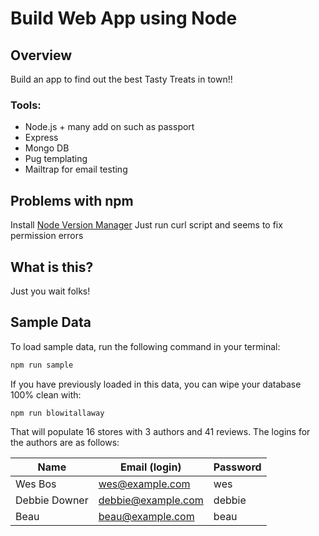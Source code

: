 # Build Web App using Node

## Overview
Build an app to find out the best Tasty Treats in town!!  

### Tools:
* Node.js  + many add on such as passport
* Express  
* Mongo DB  
* Pug templating
* Mailtrap for email testing

## Problems with npm
Install [Node Version Manager](https://github.com/creationix/nvm/blob/master/README.md#install-script)
Just run curl script and seems to fix permission errors
 
## What is this?

Just you wait folks!

## Sample Data

To load sample data, run the following command in your terminal:

```bash
npm run sample
```

If you have previously loaded in this data, you can wipe your database 100% clean with:

```bash
npm run blowitallaway
```

That will populate 16 stores with 3 authors and 41 reviews. The logins for the authors are as follows:

|Name|Email (login)|Password|
|---|---|---|
|Wes Bos|wes@example.com|wes|
|Debbie Downer|debbie@example.com|debbie|
|Beau|beau@example.com|beau|


